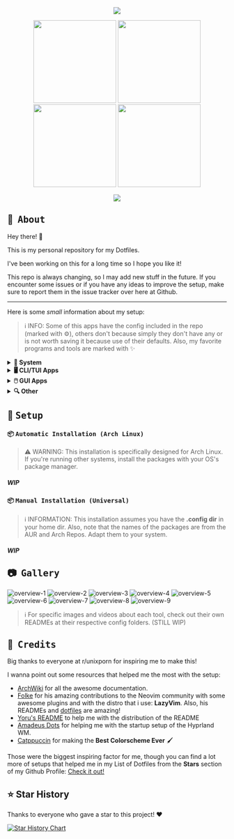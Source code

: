 <div align="center">
<a href=""><img src="./assets/images/dotfiles-title.png"></a>
</div>

<div align="center">

<a href="#herb--about"><img width="190px" src="./assets/images/dotfiles-about.png"></a>
<a href="#wrench--setup"><img width="190px" src="./assets/images/dotfiles-setup.png"></a>
<a href="#camera--gallery"><img width="190px" src="./assets/images/dotfiles-gallery.png"></a>
<a href="#tada--credits"><img width="190px" src="./assets/images/dotfiles-credits.png"></a>

</div>

<div align="center">

<img src="./assets/images/big-showcase.png">

</div>

## :herb: ‎ <samp>About</samp>

Hey there! :wave:

This is my personal repository for my Dotfiles.

I've been working on this for a long time so I hope you like it!

This repo is always changing, so I may add new stuff in the future. If you encounter some issues or if you have any ideas to improve the setup, make sure to report them in the issue tracker over here at Github.

---

Here is some _small_ information about my setup:

> :information_source: INFO: Some of this apps have the config included in the repo (marked with :gear:), others don't because simply they don't have any or is not worth saving it because use of their defaults. Also, my favorite programs and tools are marked with :sparkles:

<details>
  <summary><b>🐧 System</b></summary>

- **OS**: [Arch Linux](https://archlinux.org/) :sparkles: ([btw](https://www.reddit.com/r/archlinux/comments/6hv94x/has_anyone_seen_arch/))
- **Package Manager**: [Pacman](https://wiki.archlinux.org/title/Pacman) ([Config](../.config/pacman/)) :gear:
- **AUR Helper**: [yay](https://github.com/Jguer/yay) :sparkles: ([Config](../.config/yay/)) :gear:
- **Window Manager**: [Hyprland](https://hyprland.org/) :sparkles: ([Config](../.config/hypr/)) :gear:
- **Panel**: [Waybar](https://github.com/Alexays/Waybar) :sparkles: ([Config](../.config/waybar/)) :gear:
- **Terminal Emulator**: [Kitty](https://sw.kovidgoyal.net/kitty/) :sparkles: ([Config](../.config/kitty/)) :gear:
- **Notification Daemon/Center**: [swaync](https://github.com/ErikReider/SwayNotificationCenter) ([Config](../.config/swaync/)) :gear:
- **Application Launcher**: [Rofi](https://github.com/lbonn/rofi) :sparkles: ([Config](../.config/rofi/)) :gear:
- **Audio Daemon**: [Pipewire](https://pipewire.org/) ([Config](../.config/pipewire/)) :gear:
- **Firewall**: [ufw](https://wiki.archlinux.org/title/ufw)
- **Clipboard Manager**: [wl-clipboard](https://github.com/bugaevc/wl-clipboard) (with [cliphist](https://github.com/sentriz/cliphist))
- **Wallpaper Switcher**: [swww](https://github.com/Horus645/swww)
- **Lock Screen**: [swaylock-effects](https://github.com/mortie/swaylock-effects) ([Config](../.config/swaylock/)) :gear:
- **Idle Timeout**: [swayidle](https://github.com/swaywm/swayidle) ([Config](../.config/swayidle/)) :gear:
- **Color Picker**: [Hyprpicker](https://github.com/hyprwm/hyprpicker)
- **Recording Tool**: [wf-recorder](https://github.com/ammen99/wf-recorder)
- **Screenshot Tool**: [Hyprshot](https://github.com/Gustash/Hyprshot)
- **Screenshot Editor**: [Swappy](https://github.com/jtheoof/swappy) ([Config](../.config/swappy/)) :gear:
- **Logout Menu**: [wleave](https://github.com/AMNatty/wleave) ([Config](../.config/wleave/)) :gear:

</details>

<details>
  <summary><b>🖥️ CLI/TUI Apps</b></summary>

- **Shell**: [Fish](https://fishshell.com/) :sparkles: ([Config](../.config/fish/)) :gear:
- **Shell Prompt**: [Starship](https://starship.rs/) ([Config](../.config/starship/)) :gear:
- **Shell History**: [Atuin](https://github.com/atuinsh/atuin) ([Config](../.config/atuin/)) :gear:
- **CD Replacement**: [zoxide](https://github.com/ajeetdsouza/zoxide) :sparkles:
- **LS Replacement**: [eza](https://github.com/eza-community/eza)
- **Cat Replacement**: [bat](https://github.com/sharkdp/bat) ([Config](../.config/bat/)) :gear:
- **Help Pages**: [Navi](https://github.com/denisidoro/navi) / [TLDR](https://tldr.sh/) ([Config](../.config/navi/)) :gear:
- **Fuzzy File Finder**: [fzf](https://github.com/junegunn/fzf) :sparkles:
- **Fuzzy Word Finder**: [Ripgrep](https://github.com/BurntSushi/ripgrep) ([Config](../.config/rg/)) :gear:
- **Editor**: [Neovim](https://neovim.io/) :sparkles: ([Config](../.config/nvim/)) :gear:
- **File Manager**: [Yazi](https://yazi-rs.github.io/) :sparkles: ([Config](../.config/yazi/)) :gear:
- **Git UI**: [Lazygit](https://github.com/jesseduffield/lazygit) :sparkles: ([Config](../.config/lazygit/)) :gear:
- **Npm Manager UI**: [Lazynpm](https://github.com/jesseduffield/lazynpm)
- **Docker UI**: [Lazydocker](https://github.com/jesseduffield/lazydocker)
- **Arch Package Search UI**: [Pacseek](https://github.com/moson-mo/pacseek) ([Config](../.config/pacseek/)) :gear:
- **Update Tool**: [Topgrade](https://github.com/topgrade-rs/topgrade) ([Config](../.config/topgrade/)) :gear:
- **Audio Visualizer**: [Cava](https://github.com/karlstav/cava) ([Config](../.config/cava/)) :gear:
- **System Monitor**: [btop](https://github.com/aristocratos/btop) ([Config](../.config/btop/)) :gear:
- **GPU Monitor**: [nvtop](https://github.com/Syllo/nvtop)
- **System Fetch**: [Neofetch](https://github.com/dylanaraps/neofetch) ([Config](../.config/neofetch/)) :gear:
- **Git Fetch**: [Onefetch](https://github.com/o2sh/onefetch)
- **Keybindings TUI**: [Keyb](https://github.com/kencx/keyb) :sparkles: ([Config](../.config/keyb/)) :gear:

</details>

<details>
  <summary><b>🖱️ GUI Apps</b></summary>

- **Music Player**: [Spotify](https://open.spotify.com/) (patched with [Spicetify](https://spicetify.app/)) ([Config](../.config/spicetify/)) :gear:
- **Web Browser**: [Librewolf](https://librewolf.net/) / [Thorium](https://thorium.rocks/) :sparkles: ([Config](../.config/browser/)) :gear:
- **Messaging App**: [Discord](https://discord.com/) (patched with [BetterDiscord](https://betterdiscord.app/)) ([Config](../.config/BetterDiscord/)) :gear:
- **Email Client**: [Thunderbird](https://www.thunderbird.net/)
- **PDF Viewer**: [Zathura](https://pwmt.org/projects/zathura/) ([Config](../.config/zathura/)) :gear:
- **Note Taking**: [Obsidian](https://obsidian.md/) :sparkles:
- **Video Player**: [Celluloid](https://celluloid-player.github.io/) ([MPV](https://mpv.io/) frontend) ([Config](../.config/mpv/)) :gear:
- **Image Viewer**: [geeqie](https://www.geeqie.org/) ([Config](../.config/geeqie/)) :gear:
- **File Manager**: [Nemo](https://community.linuxmint.com/software/view/nemo)
- **Audio Effects**: [Easyeffects](https://github.com/wwmm/easyeffects)
- **Image Editor**: [Gimp](https://www.gimp.org/)
- **Paint Tool**: [Pinta](https://www.pinta-project.com/)
- **VM Manager**: [Virt-Manager](https://virt-manager.org/) ([QEMU](https://www.qemu.org/))
- **Recording Program**: [OBS](https://obsproject.com/)
- **Office Apps**: [LibreOffice](https://www.libreoffice.org/) ([Config](../.config/libreoffice/4/user/config/)) :gear:

</details>

<details>
  <summary><b>🔍 Other</b></summary>

- **Colorscheme**: [Catppuccin Macchiato](https://github.com/catppuccin/catppuccin) :sparkles:
- **Font**: [Jetbrains Mono Nerd](https://www.jetbrains.com/es-es/lp/mono/)
- **Dotfiles Manager**: [yadm](https://yadm.io/) :sparkles: ([Config](../.config/yadm/)) :gear:
- **Automatic System Deployment**: [Ansible](https://www.ansible.com/) :sparkles: ([Config](../.config/ansible/)) :gear:

</details>

## :wrench: ‎ <samp>Setup</samp>

#### :package: <samp>Automatic Installation (Arch Linux)</samp>

> :warning: WARNING: This installation is specifically designed for Arch Linux. If you're running other systems, install the packages with your OS's package manager.

##### WIP

#### :package: <samp>Manual Installation (Universal) </samp>

> :information_source: INFORMATION: This installation assumes you have the **.config dir** in your home dir. Also, note that the names of the packages are from the AUR and Arch Repos. Adapt them to your system.

##### WIP

## :camera: ‎ <samp>Gallery</samp>

![overview-1](./assets/images/overview-1.png)
![overview-2](./assets/images/overview-2.png)
![overview-3](./assets/images/overview-3.png)
![overview-4](./assets/images/overview-4.png)
![overview-5](./assets/images/overview-5.png)
![overview-6](./assets/images/overview-6.png)
![overview-7](./assets/images/overview-7.png)
![overview-8](./assets/images/overview-8.png)
![overview-9](./assets/images/overview-9.png)

> :information_source: For specific images and videos about each tool, check out their own READMEs at their respective config folders. (STILL WIP)

## :tada: ‎ <samp>Credits</samp>

Big thanks to everyone at r/unixporn for inspiring me to make this!

I wanna point out some resources that helped me the most with the setup:

- [ArchWiki](https://wiki.archlinux.org/) for all the awesome documentation.
- [Folke](https://github.com/folke) for his amazing contributions to the Neovim community with some awesome plugins and with the distro that i use: **LazyVim**. Also, his READMEs and [dotfiles](https://github.com/folke/dot) are amazing!
- [Yoru's README](https://github.com/rxyhn/yoru/tree/main) to help me with the distribution of the README
- [Amadeus Dots](https://github.com/AmadeusWM/dotfiles-hyprland) for helping me with the startup setup of the Hyprland WM.
- [Catppuccin](https://github.com/catppuccin/catppuccin) for making the **Best Colorscheme Ever** 🖌️

Those were the biggest inspiring factor for me, though you can find a lot more of setups that helped me in my List of Dotfiles from the **Stars** section of my Github Profile: [Check it out!](https://github.com/stars/Matt-FTW/lists/paintbrush-theming-dots)

## ⭐ Star History

Thanks to everyone who gave a star to this project! ❤️

<a href="https://star-history.com/#Matt-FTW/dotfiles&Timeline">
  <picture>
    <source media="(prefers-color-scheme: dark)" srcset="https://api.star-history.com/svg?repos=Matt-FTW/dotfiles&type=Timeline&theme=dark" />
    <source media="(prefers-color-scheme: light)" srcset="https://api.star-history.com/svg?repos=Matt-FTW/dotfiles&type=Timeline" />
    <img alt="Star History Chart" src="https://api.star-history.com/svg?repos=Matt-FTW/dotfiles&type=Timeline" />
  </picture>
</a>
